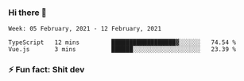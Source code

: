 ### Hi there 👋
<!--START_SECTION:waka-->
```text
Week: 05 February, 2021 - 12 February, 2021

TypeScript   12 mins         ██████████████████▓░░░░░░   74.54 % 
Vue.js       3 mins          ██████░░░░░░░░░░░░░░░░░░░   23.39 % 
```
<!--END_SECTION:waka-->
<!--
**TG4LAaron/TG4LAaron** is a ✨ _special_ ✨ repository because its `README.md` (this file) appears on your GitHub profile.

Here are some ideas to get you started:

- 🔭 I’m currently working on ...
- 🌱 I’m currently learning ...
- 👯 I’m looking to collaborate on ...
- 🤔 I’m looking for help with ...
- 💬 Ask me about ...
- 📫 How to reach me: ...
- 😄 Pronouns: ...
- ⚡ Fun fact: ...
-->
### ⚡ Fun fact: Shit dev
